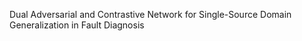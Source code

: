 Dual Adversarial and Contrastive Network for Single-Source Domain Generalization in Fault Diagnosis
